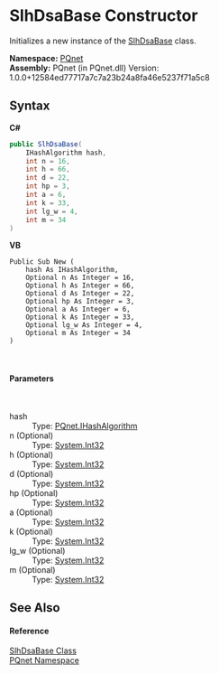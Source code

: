 # SlhDsaBase Constructor 
 

Initializes a new instance of the <a href="d86dc076-6326-0697-9d41-f18e749ac510.md">SlhDsaBase</a> class.

**Namespace:**&nbsp;<a href="fc4f881f-e121-9cf0-ed49-65bf6b5a005d.md">PQnet</a><br />**Assembly:**&nbsp;PQnet (in PQnet.dll) Version: 1.0.0+12584ed77717a7c7a23b24a8fa46e5237f71a5c8

## Syntax

**C#**<br />
``` C#
public SlhDsaBase(
	IHashAlgorithm hash,
	int n = 16,
	int h = 66,
	int d = 22,
	int hp = 3,
	int a = 6,
	int k = 33,
	int lg_w = 4,
	int m = 34
)
```

**VB**<br />
``` VB
Public Sub New ( 
	hash As IHashAlgorithm,
	Optional n As Integer = 16,
	Optional h As Integer = 66,
	Optional d As Integer = 22,
	Optional hp As Integer = 3,
	Optional a As Integer = 6,
	Optional k As Integer = 33,
	Optional lg_w As Integer = 4,
	Optional m As Integer = 34
)
```

<br />

#### Parameters
&nbsp;<dl><dt>hash</dt><dd>Type: <a href="45b4566a-4b38-408d-b3d5-8cfe474d173b.md">PQnet.IHashAlgorithm</a><br /></dd><dt>n (Optional)</dt><dd>Type: <a href="https://docs.microsoft.com/dotnet/api/system.int32" target="_blank" rel="noopener noreferrer">System.Int32</a><br /></dd><dt>h (Optional)</dt><dd>Type: <a href="https://docs.microsoft.com/dotnet/api/system.int32" target="_blank" rel="noopener noreferrer">System.Int32</a><br /></dd><dt>d (Optional)</dt><dd>Type: <a href="https://docs.microsoft.com/dotnet/api/system.int32" target="_blank" rel="noopener noreferrer">System.Int32</a><br /></dd><dt>hp (Optional)</dt><dd>Type: <a href="https://docs.microsoft.com/dotnet/api/system.int32" target="_blank" rel="noopener noreferrer">System.Int32</a><br /></dd><dt>a (Optional)</dt><dd>Type: <a href="https://docs.microsoft.com/dotnet/api/system.int32" target="_blank" rel="noopener noreferrer">System.Int32</a><br /></dd><dt>k (Optional)</dt><dd>Type: <a href="https://docs.microsoft.com/dotnet/api/system.int32" target="_blank" rel="noopener noreferrer">System.Int32</a><br /></dd><dt>lg_w (Optional)</dt><dd>Type: <a href="https://docs.microsoft.com/dotnet/api/system.int32" target="_blank" rel="noopener noreferrer">System.Int32</a><br /></dd><dt>m (Optional)</dt><dd>Type: <a href="https://docs.microsoft.com/dotnet/api/system.int32" target="_blank" rel="noopener noreferrer">System.Int32</a><br /></dd></dl>

## See Also


#### Reference
<a href="d86dc076-6326-0697-9d41-f18e749ac510.md">SlhDsaBase Class</a><br /><a href="fc4f881f-e121-9cf0-ed49-65bf6b5a005d.md">PQnet Namespace</a><br />